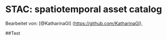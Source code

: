 # STAC: spatiotemporal asset catalog
Bearbeitet von: [@KatharinaGI] (https://github.com/KatharinaGI),

##Test
